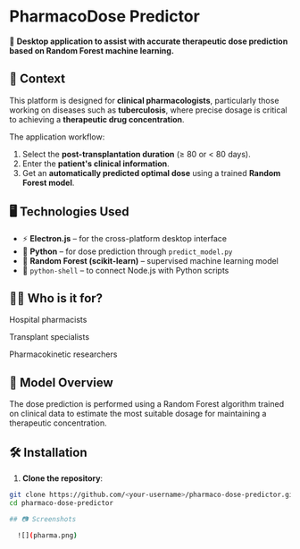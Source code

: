 # PharmacoDose Predictor

🎯 **Desktop application to assist with accurate therapeutic dose prediction based on Random Forest machine learning.**

## 🧪 Context

This platform is designed for **clinical pharmacologists**, particularly those working on diseases such as **tuberculosis**, where precise dosage is critical to achieving a **therapeutic drug concentration**.

The application workflow:

1. Select the **post-transplantation duration** (≥ 80 or < 80 days).
2. Enter the **patient's clinical information**.
3. Get an **automatically predicted optimal dose** using a trained **Random Forest model**.

## 🖥️ Technologies Used

- ⚡ **Electron.js** – for the cross-platform desktop interface  
- 🐍 **Python** – for dose prediction through `predict_model.py`  
- 🌲 **Random Forest (scikit-learn)** – supervised machine learning model  
- 🔗 `python-shell` – to connect Node.js with Python scripts

## 👨‍⚕️ Who is it for?
Hospital pharmacists

Transplant specialists

Pharmacokinetic researchers

## 🤖 Model Overview
The dose prediction is performed using a Random Forest algorithm trained on clinical data to estimate the most suitable dosage for maintaining a therapeutic concentration.


## 🛠️ Installation

1. **Clone the repository**:

```bash
git clone https://github.com/<your-username>/pharmaco-dose-predictor.git
cd pharmaco-dose-predictor

## 📷 Screenshots

  ![](pharma.png)

